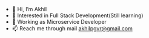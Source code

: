 - 👋 Hi, I’m Akhil
- 👀 Interested in Full Stack Development(Still learning)
- 🌱 Working as Microservice Developer 
- 📫 Reach me through mail akhilpgvr@gmail.com

<!---
akhilpgvr/akhilpgvr is a ✨ special ✨ repository because its `README.md` (this file) appears on your GitHub profile.
You can click the Preview link to take a look at your changes.
--->
